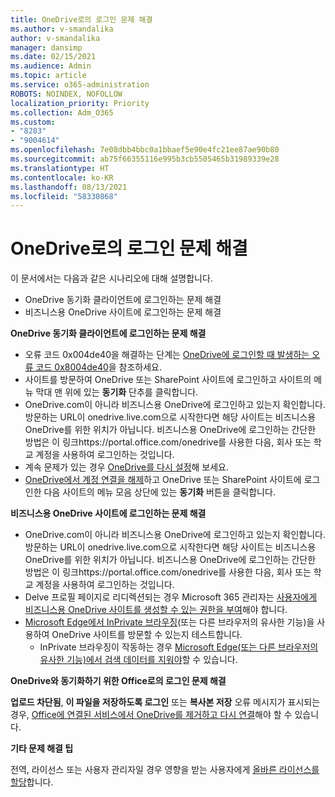 ```yaml
---
title: OneDrive로의 로그인 문제 해결
ms.author: v-smandalika
author: v-smandalika
manager: dansimp
ms.date: 02/15/2021
ms.audience: Admin
ms.topic: article
ms.service: o365-administration
ROBOTS: NOINDEX, NOFOLLOW
localization_priority: Priority
ms.collection: Adm_O365
ms.custom:
- "8283"
- "9004614"
ms.openlocfilehash: 7e08dbb4bbc0a1bbaef5e90e4fc21ee87ae90b80
ms.sourcegitcommit: ab75f66355116e995b3cb5505465b31989339e28
ms.translationtype: HT
ms.contentlocale: ko-KR
ms.lasthandoff: 08/13/2021
ms.locfileid: "58330868"
---
```

# <a name="troubleshoot-signing-in-to-onedrive"></a>OneDrive로의 로그인 문제 해결

이 문서에서는 다음과 같은 시나리오에 대해 설명합니다.

- OneDrive 동기화 클라이언트에 로그인하는 문제 해결
- 비즈니스용 OneDrive 사이트에 로그인하는 문제 해결

**OneDrive 동기화 클라이언트에 로그인하는 문제 해결**

- 오류 코드 0x004de40을 해결하는 단계는 [OneDrive에 로그인할 때 발생하는 오류 코드 0x8004de40](https://docs.microsoft.com/sharepoint/troubleshoot/administration/error-0x8004de40-in-onedrive)을 참조하세요.
- 사이트를 방문하여 OneDrive 또는 SharePoint 사이트에 로그인하고 사이트의 메뉴 막대 맨 위에 있는 **동기화** 단추를 클릭합니다.
- OneDrive.com이 아니라 비즈니스용 OneDrive에 로그인하고 있는지 확인합니다. 방문하는 URL이 onedrive.live.com으로 시작한다면 해당 사이트는 비즈니스용 OneDrive를 위한 위치가 아닙니다. 비즈니스용 OneDrive에 로그인하는 간단한 방법은 이 링크https://portal.office.com/onedrive를 사용한 다음, 회사 또는 학교 계정을 사용하여 로그인하는 것입니다.
- 계속 문제가 있는 경우 [OneDrive를 다시 설정](https://support.microsoft.com/office/reset-onedrive-34701e00-bf7b-42db-b960-84905399050c)해 보세요.
- [OneDrive에서 계정 연결을 해제](https://support.microsoft.com/office/how-to-remove-an-account-in-onedrive-72699268-9e64-45bd-b723-9a19f4512fd1)하고 OneDrive 또는 SharePoint 사이트에 로그인한 다음 사이트의 메뉴 모음 상단에 있는 **동기화** 버튼을 클릭합니다.

**비즈니스용 OneDrive 사이트에 로그인하는 문제 해결**

- OneDrive.com이 아니라 비즈니스용 OneDrive에 로그인하고 있는지 확인합니다. 방문하는 URL이 onedrive.live.com으로 시작한다면 해당 사이트는 비즈니스용 OneDrive를 위한 위치가 아닙니다. 비즈니스용 OneDrive에 로그인하는 간단한 방법은 이 링크https://portal.office.com/onedrive를 사용한 다음, 회사 또는 학교 계정을 사용하여 로그인하는 것입니다.
- Delve 프로필 페이지로 리디렉션되는 경우 Microsoft 365 관리자는 [사용자에게 비즈니스용 OneDrive 사이트를 생성할 수 있는 권한을 부여](https://support.microsoft.com/office/you-re-redirected-to-your-delve-profile-page-after-you-click-onedrive-on-the-microsoft-365-app-launcher-2af26640-9ddf-46c3-8912-6af30efcc7b0)해야 합니다.
- [Microsoft Edge에서 InPrivate 브라우징](https://support.microsoft.com/microsoft-edge/browse-inprivate-in-microsoft-edge-e6f47704-340c-7d4f-b00d-d0cf35aa1fcc)(또는 다른 브라우저의 유사한 기능)을 사용하여 OneDrive 사이트를 방문할 수 있는지 테스트합니다.
    - InPrivate 브라우징이 작동하는 경우 [Microsoft Edge(또는 다른 브라우저의 유사한 기능)에서 검색 데이터를 지워야](https://support.microsoft.com/microsoft-edge/view-and-delete-browser-history-in-microsoft-edge-00cf7943-a9e1-975a-a33d-ac10ce454ca4)할 수 있습니다.

**OneDrive와 동기화하기 위한 Office로의 로그인 문제 해결**

**업로드 차단됨**, **이 파일을 저장하도록 로그인** 또는 **복사본 저장** 오류 메시지가 표시되는 경우, [Office에 연결된 서비스에서 OneDrive를 제거하고 다시 연결](https://support.microsoft.com/office/how-to-resolve-upload-blocked-sign-into-save-this-file-or-save-a-copy-error-messages-32c7340c-f5fb-4ca0-a829-65d8120f81f8)해야 할 수 있습니다.

**기타 문제 해결 팁**

전역, 라이선스 또는 사용자 관리자일 경우 영향을 받는 사용자에게 [올바른 라이선스를 할당](https://docs.microsoft.com/microsoft-365/admin/manage/assign-licenses-to-users)합니다.

